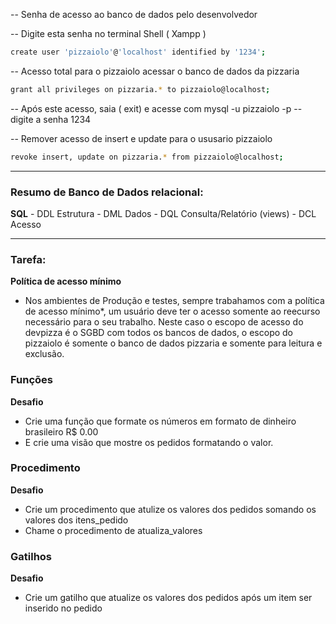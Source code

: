 -- Senha de acesso ao banco de dados pelo desenvolvedor

-- Digite esta senha no terminal Shell ( Xampp ) 

```bash
create user 'pizzaiolo'@'localhost' identified by '1234';
```
-- Acesso total para o pizzaiolo acessar o banco de dados da pizzaria

```bash
grant all privileges on pizzaria.* to pizzaiolo@localhost;
```

-- Após este acesso, saia ( exit) e acesse com mysql -u pizzaiolo -p
-- digite a senha 1234

-- Remover acesso de insert e update para o ususario pizzaiolo

```bash
revoke insert, update on pizzaria.* from pizzaiolo@localhost;
```

*************************************************************************************************************************

### Resumo de Banco de Dados relacional:

**SQL**
    - DDL Estrutura
    - DML Dados
    - DQL Consulta/Relatório (views)
    - DCL Acesso

*************************************************************************************************************************

### Tarefa:

**Política de acesso mínimo**
 
- Nos ambientes de Produção e testes, sempre trabahamos com a política de acesso mínimo*, 
um usuário deve ter o acesso somente ao reecurso necessário para o seu trabalho. Neste caso 
o escopo de acesso do devpizza é o SGBD com todos os bancos de dados, o escopo do pizzaiolo 
é somente o banco de dados pizzaria e somente para leitura e exclusão.

### Funções

**Desafio**

- Crie uma função que formate os números em formato de dinheiro brasileiro R$ 0.00
- E crie uma visão que mostre os pedidos formatando o valor.

### Procedimento

**Desafio**

- Crie um procedimento que atulize os valores dos pedidos somando os valores dos itens_pedido
- Chame o procedimento de atualiza_valores

### Gatilhos

**Desafio**

- Crie um gatilho que atualize os valores dos pedidos após um item ser inserido no pedido



